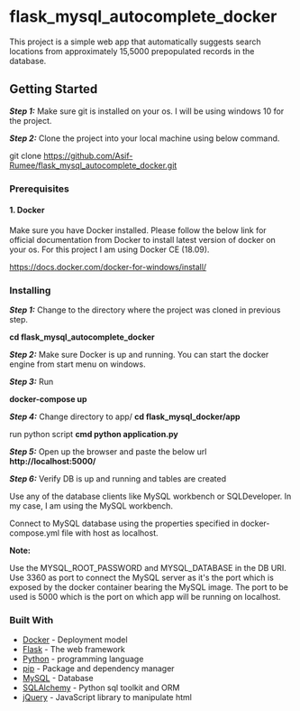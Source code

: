 # flask_mysql_autocomplete_docker
This project is a simple web app that automatically suggests search locations from approximately 15,5000 prepopulated records in the database.

## Getting Started

***Step 1:*** Make sure git is installed on your os. I will be using windows 10 for the project.


***Step 2:*** Clone the project into your local machine using below command.

git clone https://github.com/Asif-Rumee/flask_mysql_autocomplete_docker.git

### Prerequisites

#### 1. Docker

Make sure you have Docker installed. Please follow the below link for official documentation from Docker to install latest version of docker on your os. For this project I am using Docker CE (18.09).

https://docs.docker.com/docker-for-windows/install/

### Installing

***Step 1:*** Change to the directory where the project was cloned in previous step. 

**cd flask_mysql_autocomplete_docker**

***Step 2:*** Make sure Docker is up and running. You can start the docker engine from start menu on windows.

***Step 3:*** Run

**docker-compose up**

***Step 4:*** Change directory to app/ **cd flask_mysql_docker/app**

run python script **cmd python application.py** 

***Step 5:*** Open up the browser and paste the below url
**http://localhost:5000/**



***Step 6:*** Verify DB is up and running and tables are created

Use any of the database clients like MySQL workbench or SQLDeveloper. In my case, I am using the MySQL workbench.

Connect to MySQL database using the properties specified in docker-compose.yml file with host as localhost.

**Note:**

Use the MYSQL_ROOT_PASSWORD and MYSQL_DATABASE in the DB URI.
Use 3360 as port to connect the MySQL server as it's the port which is exposed by the docker container bearing the MySQL image.
The port to be used is 5000 which is the port on which app will be running on localhost.



### Built With

* [Docker](https://www.docker.com/) - Deployment model
* [Flask](https://flask.palletsprojects.com/en/1.1.x/) - The web framework
* [Python](https://www.python.org/) - programming language
* [pip](https://pip.pypa.io/en/stable/) - Package and dependency manager
* [MySQL](https://www.mysql.com/) - Database
* [SQLAlchemy](https://www.sqlalchemy.org/) - Python sql toolkit and ORM
* [jQuery](https://jquery.com/) - JavaScript library to manipulate html  
